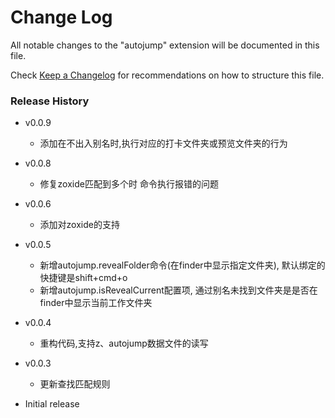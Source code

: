 # Change Log

All notable changes to the "autojump" extension will be documented in this file.

Check [Keep a Changelog](http://keepachangelog.com/) for recommendations on how to structure this file.

### Release History

- v0.0.9

  - 添加在不出入别名时,执行对应的打卡文件夹或预览文件夹的行为

- v0.0.8

  - 修复zoxide匹配到多个时 命令执行报错的问题

- v0.0.6

  - 添加对zoxide的支持

- v0.0.5

  - 新增autojump.revealFolder命令(在finder中显示指定文件夹), 默认绑定的快捷键是shift+cmd+o
  - 新增autojump.isRevealCurrent配置项, 通过别名未找到文件夹是是否在finder中显示当前工作文件夹

- v0.0.4

  - 重构代码,支持z、autojump数据文件的读写

- v0.0.3

  - 更新查找匹配规则

- Initial release
